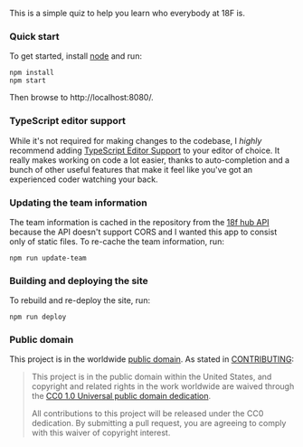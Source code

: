 This is a simple quiz to help you learn who everybody at 18F is.

### Quick start

To get started, install [node](http://nodejs.org/) and run:

```
npm install
npm start
```

Then browse to http://localhost:8080/.

### TypeScript editor support

While it's not required for making changes to the codebase, I
*highly* recommend adding [TypeScript Editor Support][] to your editor
of choice. It really makes working on code a lot easier, thanks to
auto-completion and a bunch of other useful features that make it feel
like you've got an experienced coder watching your back.

### Updating the team information

The team information is cached in the repository from the [18f hub API]()
because the API doesn't support CORS and I wanted this app to consist
only of static files. To re-cache the team information, run:

```
npm run update-team
```

### Building and deploying the site

To rebuild and re-deploy the site, run:

```
npm run deploy
```

### Public domain

This project is in the worldwide [public domain](LICENSE.md). As stated in [CONTRIBUTING](CONTRIBUTING.md):

> This project is in the public domain within the United States, and copyright
> and related rights in the work worldwide are waived through the [CC0 1.0
> Universal public domain
> dedication](https://creativecommons.org/publicdomain/zero/1.0/).
>
> All contributions to this project will be released under the CC0 dedication.
> By submitting a pull request, you are agreeing to comply with this waiver of
> copyright interest.

[18f hub API]: https://github.com/18f/hub/
[TypeScript Editor Support]: https://github.com/Microsoft/TypeScript/wiki/TypeScript-Editor-Support
